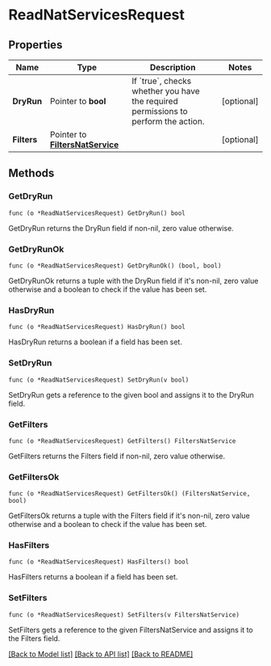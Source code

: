 # ReadNatServicesRequest

## Properties

Name | Type | Description | Notes
------------ | ------------- | ------------- | -------------
**DryRun** | Pointer to **bool** | If &#x60;true&#x60;, checks whether you have the required permissions to perform the action. | [optional] 
**Filters** | Pointer to [**FiltersNatService**](FiltersNatService.md) |  | [optional] 

## Methods

### GetDryRun

`func (o *ReadNatServicesRequest) GetDryRun() bool`

GetDryRun returns the DryRun field if non-nil, zero value otherwise.

### GetDryRunOk

`func (o *ReadNatServicesRequest) GetDryRunOk() (bool, bool)`

GetDryRunOk returns a tuple with the DryRun field if it's non-nil, zero value otherwise
and a boolean to check if the value has been set.

### HasDryRun

`func (o *ReadNatServicesRequest) HasDryRun() bool`

HasDryRun returns a boolean if a field has been set.

### SetDryRun

`func (o *ReadNatServicesRequest) SetDryRun(v bool)`

SetDryRun gets a reference to the given bool and assigns it to the DryRun field.

### GetFilters

`func (o *ReadNatServicesRequest) GetFilters() FiltersNatService`

GetFilters returns the Filters field if non-nil, zero value otherwise.

### GetFiltersOk

`func (o *ReadNatServicesRequest) GetFiltersOk() (FiltersNatService, bool)`

GetFiltersOk returns a tuple with the Filters field if it's non-nil, zero value otherwise
and a boolean to check if the value has been set.

### HasFilters

`func (o *ReadNatServicesRequest) HasFilters() bool`

HasFilters returns a boolean if a field has been set.

### SetFilters

`func (o *ReadNatServicesRequest) SetFilters(v FiltersNatService)`

SetFilters gets a reference to the given FiltersNatService and assigns it to the Filters field.


[[Back to Model list]](../README.md#documentation-for-models) [[Back to API list]](../README.md#documentation-for-api-endpoints) [[Back to README]](../README.md)


